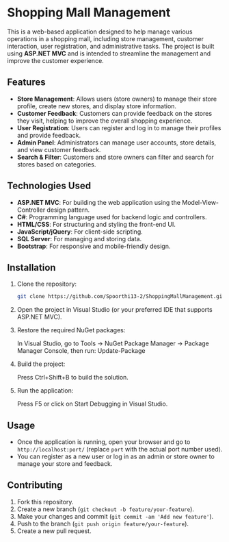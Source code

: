# Shopping Mall Management

This is a web-based application designed to help manage various operations in a shopping mall, including store management, customer interaction, user registration, and administrative tasks. The project is built using **ASP.NET MVC** and is intended to streamline the management and improve the customer experience.

## Features

- **Store Management**: Allows users (store owners) to manage their store profile, create new stores, and display store information.
- **Customer Feedback**: Customers can provide feedback on the stores they visit, helping to improve the overall shopping experience.
- **User Registration**: Users can register and log in to manage their profiles and provide feedback.
- **Admin Panel**: Administrators can manage user accounts, store details, and view customer feedback.
- **Search & Filter**: Customers and store owners can filter and search for stores based on categories.

## Technologies Used

- **ASP.NET MVC**: For building the web application using the Model-View-Controller design pattern.
- **C#**: Programming language used for backend logic and controllers.
- **HTML/CSS**: For structuring and styling the front-end UI.
- **JavaScript/jQuery**: For client-side scripting.
- **SQL Server**: For managing and storing data.
- **Bootstrap**: For responsive and mobile-friendly design.

## Installation

1. Clone the repository:
   ```bash
   git clone https://github.com/Spoorthi13-2/ShoppingMallManagement.git
2. Open the project in Visual Studio (or your preferred IDE that supports ASP.NET MVC).

3. Restore the required NuGet packages:

     In Visual Studio, go to Tools -> NuGet Package Manager -> Package Manager Console, then run: 
       Update-Package

4. Build the project:

    Press Ctrl+Shift+B to build the solution.

5. Run the application:

    Press F5 or click on Start Debugging in Visual Studio.

## Usage

- Once the application is running, open your browser and go to `http://localhost:port/` (replace `port` with the actual port number used).
- You can register as a new user or log in as an admin or store owner to manage your store and feedback.

## Contributing

1. Fork this repository.
2. Create a new branch (`git checkout -b feature/your-feature`).
3. Make your changes and commit (`git commit -am 'Add new feature'`).
4. Push to the branch (`git push origin feature/your-feature`).
5. Create a new pull request.

